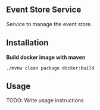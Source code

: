 ## Event Store Service
Service to manage the event store.

## Installation
**Build docker image with maven**

```
./mvnw clean package docker:build
```

## Usage
TODO: Write usage instructions

